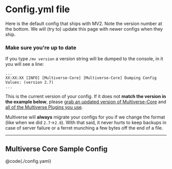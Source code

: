 # Config.yml file
Here is the default config that ships with MV2. Note the version number at the bottom. We will (try to) update this page with newer configs when they ship.

### Make sure you're up to date
If you type `/mv version` a version string will be dumped to the console, in it you will see a line:

```
...
XX:XX:XX [INFO] [Multiverse-Core] [Multiverse-Core] Dumping Config Values: (version 2.7)
...
```

This is the current version of your config. If it does not **match the version in the example below**, please [grab an updated version of Multiverse-Core](http://ci.onarandombox.com/job/Multiverse-Core) and [all of the Multiverse Plugins you use](http://ci.onarandombox.com/view/Multiverse).

Multiverse will **always** migrate your configs for you if we change the format (like when we did `2.7`->`2.8`). With that said, it never hurts to keep backups in case of server failure or a ferret munching a few bytes off the end of a file.

---

## Multiverse Core Sample Config
@code(./config.yaml)